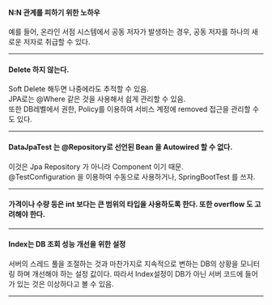 #### N:N 관계를 피하기 위한 노하우
예를 들어, 온라인 서점 시스템에서 공동 저자가 발생하는 경우, 공동 저자를 하나의 새로운 저자로 취급할 수 있다.  

---  

#### Delete 하지 않는다.
Soft Delete 해두면 나중에라도 추적할 수 있음.  
JPA로는 @Where 같은 것을 사용해서 쉽게 관리할 수 있음.  
또한 DB레벨에서 권한, Policy를 이용하여 서비스 계정에 removed 접근을 관리할 수도 있다.  

---  

#### DataJpaTest 는 @Repository로 선언된 Bean 을 Autowired 할 수 없다.
이것은 Jpa Repository 가 아니라 Component 이기 때문.  
@TestConfiguration 을 이용하여 수동으로 사용하거나, SpringBootTest 를 쓰자.  

---  

#### 가격이나 수량 등은 int 보다는 큰 범위의 타입을 사용하도록 한다. 또한 overflow 도 고려해야 한다.  

---  

#### Index는 DB 조회 성능 개선을 위한 설정  
서버의 스레드 풀을 조절하는 것과 마찬가지로 지속적으로 변하는 DB의 상황을 모니터링 하며 개선해야 하는 설정 값이다. 따라서 Index설정이 DB가 아닌 서버 코드에 들어가 있는 것은 이상하다고 볼 수 있음.  

---  



